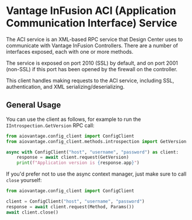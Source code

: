 # Vantage InFusion ACI (Application Communication Interface) Service

The ACI service is an XML-based RPC service that Design Center uses to communicate with
Vantage InFusion Controllers. There are a number of interfaces exposed, each with one
or more methods.

The service is exposed on port 2010 (SSL) by default, and on port 2001 (non-SSL) if this
port has been opened by the firewall on the controller.

This client handles making requests to the ACI service, including SSL, authentication,
and XML serializing/deserializing.


## General Usage

You can use the client as follows, for example to run the `IIntrospection.GetVersion`
RPC call:

```python
from aiovantage.config_client import ConfigClient
from aiovantage.config_client.methods.introspection import GetVersion

async with ConfigClient("host", "username", "password") as client:
    response = await client.request(GetVersion)
    print(f"Application version is {response.app}")
```


If you'd prefer not to use the async context manager, just make sure to call `close` yourself:


```python
from aiovantage.config_client import ConfigClient

client = ConfigClient("host", "username", "password")
response = await client.request(Method, Params())
await client.close()
```